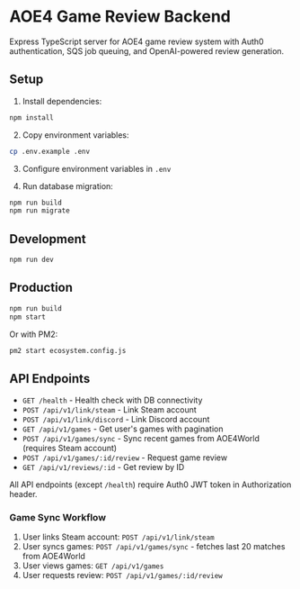 # AOE4 Game Review Backend

Express TypeScript server for AOE4 game review system with Auth0 authentication, SQS job queuing, and OpenAI-powered review generation.

## Setup

1. Install dependencies:
```bash
npm install
```

2. Copy environment variables:
```bash
cp .env.example .env
```

3. Configure environment variables in `.env`

4. Run database migration:
```bash
npm run build
npm run migrate
```

## Development

```bash
npm run dev
```

## Production

```bash
npm run build
npm start
```

Or with PM2:
```bash
pm2 start ecosystem.config.js
```

## API Endpoints

- `GET /health` - Health check with DB connectivity
- `POST /api/v1/link/steam` - Link Steam account
- `POST /api/v1/link/discord` - Link Discord account  
- `GET /api/v1/games` - Get user's games with pagination
- `POST /api/v1/games/sync` - Sync recent games from AOE4World (requires Steam account)
- `POST /api/v1/games/:id/review` - Request game review
- `GET /api/v1/reviews/:id` - Get review by ID

All API endpoints (except `/health`) require Auth0 JWT token in Authorization header.

### Game Sync Workflow

1. User links Steam account: `POST /api/v1/link/steam`
2. User syncs games: `POST /api/v1/games/sync` - fetches last 20 matches from AOE4World
3. User views games: `GET /api/v1/games`
4. User requests review: `POST /api/v1/games/:id/review`